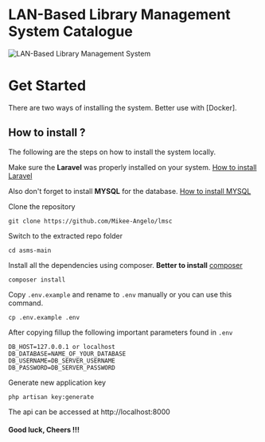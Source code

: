 # LAN-Based Library Management System Catalogue

![LAN-Based Library Management System](https://lh3.googleusercontent.com/fife/AMPSemflgYAxI0IgGxtr5tb96m8DKHoMlKw9c-lnaAlnMLXgp3jeswxHdC3bgvq9By8X3EnpZZXWwl9g_n76t027_Oh8cfPxOVMGwDgG4FdVY95jros3aDlf2dQCFqZD_6W4F7irLquNUKxNfdVjDI5qjqItv0KX1WkPVeND86wx_jXRnKs4MP4Kdw6bMfhrmrxa0gwZzbctfq6wxtxMtNSWIFsA5fbHnDvRQfGh46KVF7n5Lrtm7Apz7cEVBhxBJ31eVq-gcZpC__wC8fnoTRTARNnSOxlF4uHohvl_vXB2irxUmM97NlWXtul0ow_oOCIN_9Rcsvfu7b0O09IyLvtu4FJBgsXCP1GifeL1H3R4euOmcq6TMhJupwziAWfXLhmt-RnJ6xgxD1n8RrNRuhLhOz_JToIJBg-L_DtEQOqIIdH-KhzDphIGmqYe608PXRXYY5EsYGju70p2gNPJ5HXuHO2Tz7UkUcYWI7ds0Lmk85U4H-kHeYr029xsYftNfKlajDYIZ0DhTJ8bE_hZzA7unlpmHZ-JAFUa1p2h5JBHUmw7IF-I1ytjuxu15-cnKjO00IgUYpyhPah7bStTxi6cHenqunNP9sfvIeP44kWW8DjW6kG_QdjTUMlU4KS-0N1c-QRoSYP8oNJHxgdCIvMtp0d9MNSE1xjy5eKqdRUsxv5dCySNtW4u9zVxbER48j4iJkXgkMBrArS6WjZTKSlrz3Y16QwvHyeqI-_DgRkol7Y0YJWj7JWBn800J_E4xdCFWkCt4RINNAFJeJwbsxG7o2DBdbDjDkqeNa3W6o03oHQ8_SF9wqVp5MyrlS48RBIp-_n__cYemSz_7dGlhKUPMBu5ASawjahgcbhkU0VNvjuV6gR5bd25sn5DxCxIj6rC5-ffldO-yzJmQ3jfPiRhr_PScfm5a3e7epMaKToAcfuGhSHwYZf9s1E0gnwtzPELDigkeR2reRUJkJPHe01CFdnXiGnMmBRevOits0R7ivaaL1ooB05MvqN9ZXz3o3Qas3zejPJqvcutfvaNAWiwxZI4u0QLbLi11HN30PatiG-uSmXAPgYzgd1QqxBPWmXFM6Q3B75HJbpeYbcqJZKQ2NlkLNTm32RhD64Iu_bG5QsP88WMxuzc4OdW5OaCM9TnjVVs52towzUldH541fMd-C6SPc-6riQ4mXsTuuZ5NG2Aas7ozHvEZv059YUWzQ2gm5PzFiprBl1eS9VzW93oew7S0Xw-nFvliVFuCuSFIsFdiEGq4DFqcz4eAggA7rRrZBf9EOXa54pY46oEQYFal2YFVxlrKql4Z4l59n5ZCeRSj9UqLk4Bmio8NjAtGn-wTIlcBTR5deDws9oOZB0Dk_3go4nR5SZkLijhaUdEJr0_uVKE827B5DeJ_NkpSOgzYy0PrWGgEtUccNiNh80GHie5rdrkOvhwb4JEV1DXqs7yU-rT3puVB07bxdb2GCbaYYnyHtssCD6gwyypLeHypewdhfV-ddbC8r7lzvFEBW3ENFIsUp0aIZhGvPLzW7uX6yEMpAy0-dBG9yfNKVeDuBU9E8CVVhZCPNRJZnzpmJgzwCvhMEc7mLRTwx-zd1me=w3024-h1732)
# Get Started 
There are two ways of installing the system. Better use with [Docker].

## How to install ?
The following are the steps on how to install the system locally.

Make sure the __Laravel__ was properly installed on your system. [How to install Laravel](https://laravel.com/docs/9.x/installation)

Also don't forget to install __MYSQL__ for the database. [How to install MYSQL](https://dev.mysql.com/downloads/installer/)

Clone the repository
```
git clone https://github.com/Mikee-Angelo/lmsc
```

Switch to the extracted repo folder
```
cd asms-main
```

Install all the dependencies using composer. __Better to install__ [composer](https://getcomposer.org/download/)
```
composer install
```

Copy `.env.example` and rename to `.env` manually or you can use this command.
```
cp .env.example .env
```

After copying fillup the following important parameters found in `.env`
```
DB_HOST=127.0.0.1 or localhost
DB_DATABASE=NAME_OF_YOUR_DATABASE
DB_USERNAME=DB_SERVER_USERNAME
DB_PASSWORD=DB_SERVER_PASSWORD
```

Generate new application key 
```
php artisan key:generate
```

The api can be accessed at http://localhost:8000

#### Good luck, Cheers !!!
